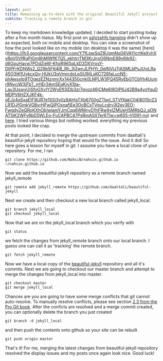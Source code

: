 ```yaml
---
layout: post
title: Remaining up-to-date with the original Beautiful Jekyll project
subtite: Tracking a remote branch in git
---
```


To keep my markdown knowledge updated, I decided to start posting today
after a five month hiatus. My first post on [ssh/sshfs hanging](http://nahsin.github.io/2016-05-22-ssh-sshfs-stop-hanging/) didn't show
up as expected, both on mobile and desktop. You can view a screenshot of how the
post looked like on my mobile (on desktop it was the same)  [here]((https://lh3.googleusercontent.com/Y7fLpwSqZ8UgmNsG6VAYlcrtKeXvhXyRpV0VfRgPiGm6hMlWfK7Q5_ekhtrrTM3KrJnoG6NmE89v6tk92-d6GpuHavw7PDdZieW-KfgjR96SqLkD2DXVrosY-DliPFrKDNWs2_Q29b5F64jB_Rh_3j2wnJLPHYr_0eINVlJ7jASMLbPsJUjxLRa45O3tKfUvkcxQy-HUkU3qVmrcdoLpSU9jILsKC726faLucN5-phAwsxIp9TOqezEZNznmrXx144350cnk0LNPLW3PQ45RvEbGTCbYh4Uumr9NycjW3iFbT_jrHEr3AmSEqKivX5ta-Lau3UswyUjSfoGXvIY2WyEfI3iDb3zr7qvoz46jCMe6I9OiP6J42B9a4yoYguDMDPV6HZXJKF4k-gEJz4qSxaElFWJR7e1SSj3y0z8AHjsTXb6700gZTboI_STVfXakC04I8015nZ3LR1DJfGmkVGByrHFwQlPOsnaflEe3OcBCxTVqyLcdrv3l2ev3EO-FwgdyZeQRoKXhObIwlamYJmCqq6WMnyD1hFRw9vIZMUeH5MRbQJ_qONAT5iK2WFy6bD5WLEo-FuCAPBC47PsRmASX7er6Tlw=w655-h1091-no)
and [here](https://lh3.googleusercontent.com/-knDZ1VNKWEV52_6u9RCYtYtUH_mmq6QO7ngZYIVQfaZGqWZaFsMjNApysAEe9C9shGbVqIGg70MyK5Y8e1B_qkp41p4fbgsQTC2NL5ohjjl-zJZrX4visbdbVAGj9YFgqigvgmBFdLMmtpCVLST1FYhhdE7eMTWmLHqspawDE7LeFvKiBkcYyw3PXEwus6A_TV0avhoMiCC-1oeN1HHxlrZIynMvHLupqy7HeuH-xbBMC4CAl8wLaQBBm7ntIv9_ky3uhvMjVwyvxYMVJkezd5RNYubA6ppXOWSJt2Hs-0YRxJKwx3DCbskKTVBh5dW23VVaZdmnEN_v8DsxveeYWidOddZiWyt6dXz6jhbd4Eeq0M3X2xPLT5edAdMCFruJK6fIIUSXIggXgPCNe1_Y-jKeCEweqWk-OP5KA4RQ31gBlpSWaDVPps83VGcNjSdcwlUD2tCAW_o9HlILgNnew3emYiqlF4mVzx6T5QXcFJdgEzSU3dX-uL8bGH5ioeMtuZ-M8VSIyoe3HgDS8zI3emrx0VQZYs7T_TW5HqFxYqe-e7WlkPjEIzBdUHqj0pB9QGTbgFCPvu-i30rUGVpAsoaMjS8Rng=w655-h1091-no). I tried various things but nothing worked. everything
my previous posts looked like crap.

At that point, I decided to merge the upstream commits from daattali's
beautiful-jekyll repository hoping that would fix the issue.
And it did! So here goes a lesson
for myself in git. I assume you have a local clone of your repository.
For me, I ran  
~~~
git clone https://github.com/NahsiN/nahsin.github.io ~/nahsin.github.io
~~~
Now we add the beautiful-jekyll repository as a remote branch named
jekyll_remote
~~~
git remote add jekyll_remote https://github.com/daattali/beautiful-jekyll
~~~
Next we create and then checkout a new local branch called jekyll_local.
~~~
git branch jekyll_local
git checkout jekyll_local
~~~
Now that we are on the jekyll_local branch which you verify with
```
git status
```
we fetch the changes from jekyll_remote branch onto our local branch. I guess
one can call it as 'tracking' the remote branch.
~~~
git fetch jekyll_remote
~~~

Now we have a local copy of the [beautiful-jekyll](https://github.com/daattali/beautiful-jekyll)
repository and all it's commits.
Next we are going to checkout our master branch and attempt to merge the changes from
jekyll_local into master.
~~~
git checkout master
git merge jekyll_local
~~~
Chances are you are going to have some merge conflicts that git cannot auto-resolve.
To manually resolve conflicts,
please see section [2.3 from the Pro Git book](https://git-scm.com/book/en/v2/Git-Branching-Basic-Branching-and-Merging).
After the conficts are resolved and a merge commit created, you can optionally
delete the branch you just created
~~~
git branch -d jekyll_local
~~~
and then push the contents onto github so your site can be rebuilt
~~~
git push origin master
~~~

That's it! For me, merging the latest changes from beautiful-jekyll repository
resolved the display issues and my posts once again look nice.
Good luck!
